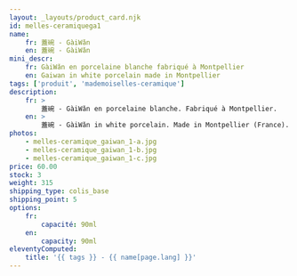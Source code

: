```yaml
---
layout: _layouts/product_card.njk
id: melles-ceramiquega1
name:
    fr: 蓋碗 - GàiWǎn
    en: 蓋碗 - GàiWǎn
mini_descr:
    fr: GàiWǎn en porcelaine blanche fabriqué à Montpellier
    en: Gaiwan in white porcelain made in Montpellier
tags: ['produit', 'mademoiselles-ceramique']
description: 
    fr: >
        蓋碗 - GàiWǎn en porcelaine blanche. Fabriqué à Montpellier.
    en: >
        蓋碗 - GàiWǎn in white porcelain. Made in Montpellier (France).
photos:
    - melles-ceramique_gaiwan_1-a.jpg
    - melles-ceramique_gaiwan_1-b.jpg
    - melles-ceramique_gaiwan_1-c.jpg
price: 60.00
stock: 3
weight: 315
shipping_type: colis_base
shipping_point: 5
options:
    fr:
        capacité: 90ml
    en:
        capacity: 90ml
eleventyComputed:
    title: '{{ tags }} - {{ name[page.lang] }}'
---
```

